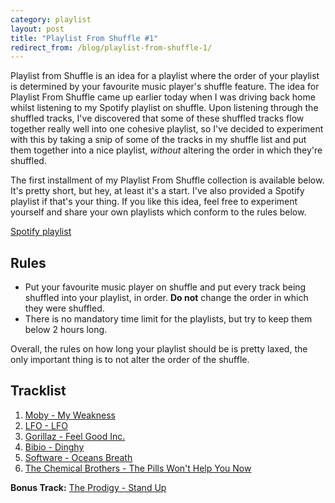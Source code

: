 ```yaml
---
category: playlist
layout: post
title: "Playlist From Shuffle #1"
redirect_from: /blog/playlist-from-shuffle-1/
---
```


Playlist from Shuffle is an idea for a playlist where the order of your playlist is determined by your favourite music player's shuffle feature. The idea for Playlist From Shuffle came up earlier today when I was driving back home whilst listening to my Spotify playlist on shuffle. Upon listening through the shuffled tracks, I've discovered that some of these shuffled tracks flow together really well into one cohesive playlist, so I've decided to experiment with this by taking a snip of some of the tracks in my shuffle list and put them together into a nice playlist, *without* altering the order in which they're shuffled.

The first installment of my Playlist From Shuffle collection is available below. It's pretty short, but hey, at least it's a start. I've also provided a Spotify playlist if that's your thing. If you like this idea, feel free to experiment yourself and share your own playlists which conform to the rules below.

[Spotify playlist](https://open.spotify.com/user/resir014/playlist/5GkkeFjmV1r1R0qD65kvkt)

## Rules

* Put your favourite music player on shuffle and put every track being shuffled into your playlist, in order. **Do not** change the order in which they were shuffled.
* There is no mandatory time limit for the playlists, but try to keep them below 2 hours long.

Overall, the rules on how long your playlist should be is pretty laxed, the only important thing is to not alter the order of the shuffle.

## Tracklist

1. [Moby - My Weakness](https://www.youtube.com/watch?v=8miMg3xBN2s)
2. [LFO - LFO](https://www.youtube.com/watch?v=RpZVPSCv79U)
3. [Gorillaz - Feel Good Inc.](https://www.youtube.com/watch?v=HyHNuVaZJ-k)
4. [Bibio - Dinghy](https://www.youtube.com/watch?v=v3iYfre0wHY)
5. [Software - Oceans Breath](https://www.youtube.com/watch?v=06O1X7niChQ)
6. [The Chemical Brothers - The Pills Won't Help You Now](https://www.youtube.com/watch?v=WMz5W_VzhCw)

**Bonus Track:** [The Prodigy - Stand Up](https://www.youtube.com/watch?v=3zW1eullzVI)
